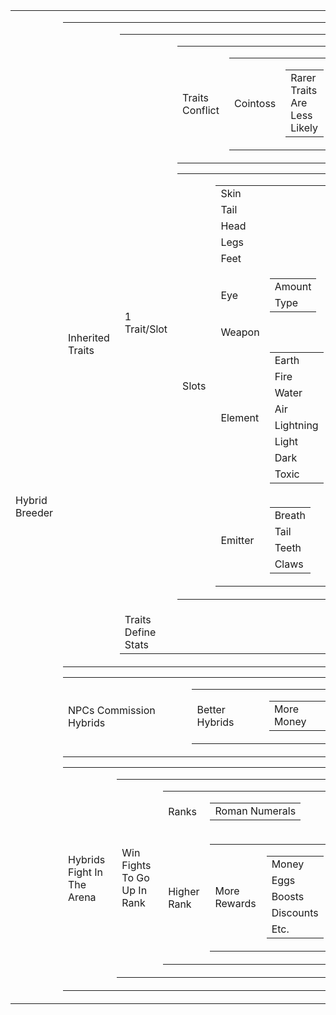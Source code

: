 <table>
    <tr>
        <td>Hybrid Breeder</td>
        <td>
            <table>
                <tr>
                    <td>Inherited Traits</td>
                    <td>
                        <table>
                            <tr>
                                <td>1 Trait/Slot</td>
                                <td>
                                    <table>
                                        <tr>
                                            <td>Traits Conflict</td>
                                            <td>
                                                <table>
                                                    <tr>
                                                        <td>Cointoss</td>
                                                        <td>
                                                            <table>
                                                                <tr>
                                                                    <td>Rarer Traits Are Less Likely</td>
                                                                </tr>
                                                            </table>
                                                        </td>
                                                    </tr>
                                                </table>
                                            </td>
                                        </tr>
                                    </table>
                                    <table>
                                        <tr>
                                            <td>Slots</td>
                                            <td>
                                                <table>
                                                    <tr>
                                                        <td>Skin</td>
                                                    </tr>
                                                    <tr>
                                                        <td>Tail</td>
                                                    </tr>
                                                    <tr>
                                                        <td>Head</td>
                                                    </tr>
                                                    <tr>
                                                        <td>Legs</td>
                                                    </tr>
                                                    <tr>
                                                        <td>Feet</td>
                                                    </tr>
                                                    <tr>
                                                        <td>Eye</td>
                                                        <td>
                                                            <table>
                                                                <tr>
                                                                    <td>Amount</td>
                                                                </tr>
                                                                <tr>
                                                                    <td>Type</td>
                                                                </tr>
                                                            </table>
                                                        </td>
                                                    </tr>
                                                    <tr>
                                                        <td>Weapon</td>
                                                    </tr>
                                                    <tr>
                                                        <td>Element</td>
                                                        <td>
                                                            <table>
                                                                <tr>
                                                                    <td>Earth</td>
                                                                </tr>
                                                                <tr>
                                                                    <td>Fire</td>
                                                                </tr>
                                                                <tr>
                                                                    <td>Water</td>
                                                                </tr>
                                                                <tr>
                                                                    <td>Air</td>
                                                                </tr>
                                                                <tr>
                                                                    <td>Lightning</td>
                                                                </tr>
                                                                <tr>
                                                                    <td>Light</td>
                                                                </tr>
                                                                <tr>
                                                                    <td>Dark</td>
                                                                </tr>
                                                                <tr>
                                                                    <td>Toxic</td>
                                                                </tr>
                                                            </table>
                                                        </td>
                                                    </tr>
                                                    <tr>
                                                        <td>Emitter</td>
                                                        <td>
                                                            <table>
                                                                <tr>
                                                                    <td>Breath</td>
                                                                </tr>
                                                                <tr>
                                                                    <td>Tail</td>
                                                                </tr>
                                                                <tr>
                                                                    <td>Teeth</td>
                                                                </tr>
                                                                <tr>
                                                                    <td>Claws</td>
                                                                </tr>
                                                            </table>
                                                        </td>
                                                    </tr>
                                                </table>
                                            </td>
                                        </tr>
                                    </table>
                                </td>
                            </tr>
                            <tr>
                                <td>Traits Define Stats</td>
                            </tr>
                        </table>
                    </td>
                </tr>
            </table>
            <table>
                <tr>
                    <td>NPCs Commission Hybrids</td>
                    <td>
                        <table>
                            <tr>
                                <td>Better Hybrids</td>
                                <td>
                                    <table>
                                        <tr>
                                            <td>More Money</td>
                                        </tr>
                                    </table>
                                </td>
                            </tr>
                        </table>
                    </td>
                </tr>
            </table>
            <table>
                <tr>
                    <td>Hybrids Fight In The Arena</td>
                    <td>
                        <table>
                            <tr>
                                <td>Win Fights To Go Up In Rank</td>
                                <td>
                                    <table>
                                        <tr>
                                            <td>Ranks</td>
                                            <td>
                                                <table>
                                                    <tr>
                                                        <td>Roman Numerals</td>
                                                    </tr>
                                                </table>
                                            </td>
                                        </tr>
                                        <tr>
                                            <td>Higher Rank</td>
                                            <td>
                                                <table>
                                                    <tr>
                                                        <td>More Rewards</td>
                                                        <td>
                                                            <table>
                                                                <tr>
                                                                    <td>Money</td>
                                                                </tr>
                                                                <tr>
                                                                    <td>Eggs</td>
                                                                </tr>
                                                                <tr>
                                                                    <td>Boosts</td>
                                                                </tr>
                                                                <tr>
                                                                    <td>Discounts</td>
                                                                </tr>
                                                                <tr>
                                                                    <td>Etc.</td>
                                                                </tr>
                                                            </table>
                                                        </td>
                                                    </tr>
                                                </table>
                                            </td>
                                        </tr>
                                    </table>
                                </td>
                            </tr>
                        </table>
                    </td>
                </tr>
            </table>
        </td>
    </tr>
</table>